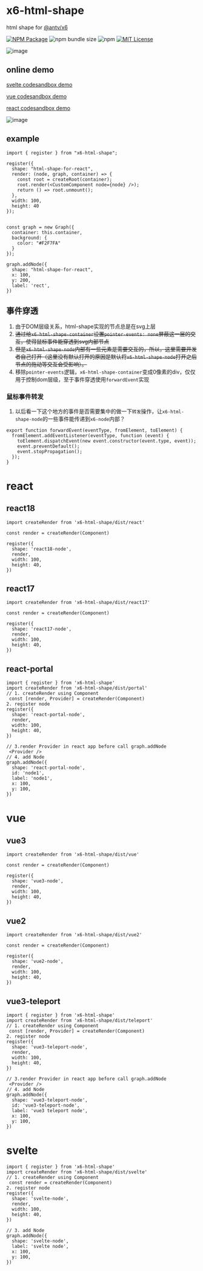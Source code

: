 # x6-html-shape

html shape for [@antv/x6](https://github.com/antvis/X6)

<a href="https://www.npmjs.com/package/x6-html-shape"><img alt="NPM Package" src="https://img.shields.io/npm/v/x6-html-shape.svg?style=flat-square"></a>
![npm bundle size](https://img.shields.io/bundlephobia/minzip/x6-html-shape?style=flat-square)
![npm](https://img.shields.io/npm/dm/x6-html-shape?style=flat-square)
<a href="/LICENSE"><img src="https://img.shields.io/github/license/lloydzhou/x6-html-shape?style=flat-square" alt="MIT License"></a>

![image](https://github.com/lloydzhou/x6-html-shape/assets/1826685/1ea8cbc4-49f1-478b-a0b7-228eea993f88)

## online demo

[svelte codesandbox demo](https://codesandbox.io/s/x6-html-shape-svelte-5t1r9r)

[vue codesandbox demo](https://codesandbox.io/s/x6-html-shape-vue-xvvlsh)

[react codesandbox demo](https://codesandbox.io/s/html-shape-for-x6-0y71sv)

![image](https://user-images.githubusercontent.com/1826685/231785511-1363f084-235f-44cd-b88a-0b88e3be09d2.png)

## example

```
import { register } from "x6-html-shape";

register({
  shape: "html-shape-for-react",
  render: (node, graph, container) => {
    const root = createRoot(container);
    root.render(<CustomComponent node={node} />);
    return () => root.unmount();
  },
  width: 100,
  height: 40
});


const graph = new Graph({
  container: this.container,
  background: {
    color: "#F2F7FA"
  }
});

graph.addNode({
  shape: "html-shape-for-react",
  x: 100,
  y: 200,
  label: 'rect', 
})

```

## 事件穿透
1. 由于DOM层级关系，html-shape实现的节点总是在svg上层
2. ~~通过给`x6-html-shape-container`设置`pointer-events: none`屏蔽这一层的交互，使得鼠标事件能穿透到svg内部节点~~ 
3. ~~但是`x6-html-shape-node`内部有一些元素是需要交互的，所以，这里需要开发者自己打开（这里没有默认打开的原因是默认将`x6-html-shape-node`打开之后节点的拖动等交互会受影响）。~~
4. 移除`pointer-events`逻辑，`x6-html-shape-container`变成0像素的div，仅仅用于控制dom层级，至于事件穿透使用`forwardEvent`实现

### 鼠标事件转发
1. 以后看一下这个地方的事件是否需要集中的做一下`转发`操作，让`x6-html-shape-node`的一些事件能传递到`x6-node`内部？

```
export function forwardEvent(eventType, fromElement, toElement) {
  fromElement.addEventListener(eventType, function (event) {
    toElement.dispatchEvent(new event.constructor(event.type, event));
    event.preventDefault();
    event.stopPropagation();
  });
}
```


# react

## react18
```
import createRender from 'x6-html-shape/dist/react'

const render = createRender(Component)

register({
  shape: 'react18-node',
  render,
  width: 100,
  height: 40,
})
```

## react17
```
import createRender from 'x6-html-shape/dist/react17'

const render = createRender(Component)

register({
  shape: 'react17-node',
  render,
  width: 100,
  height: 40,
})
```

## react-portal
```
import { register } from 'x6-html-shape'
import createRender from 'x6-html-shape/dist/portal'
// 1. createRender using Component
 const [render, Provider] = createRender(Component)
2. register node
register({
  shape: 'react-portal-node',
  render,
  width: 100,
  height: 40,
})

// 3.render Provider in react app before call graph.addNode
 <Provider />
// 4. add Node
graph.addNode({
  shape: 'react-portal-node',
  id: 'node1',
  label: 'node1',
  x: 100,
  y: 100,
})
```

# vue

## vue3
```
import createRender from 'x6-html-shape/dist/vue'

const render = createRender(Component)

register({
  shape: 'vue3-node',
  render,
  width: 100,
  height: 40,
})
```

## vue2
```
import createRender from 'x6-html-shape/dist/vue2'

const render = createRender(Component)

register({
  shape: 'vue2-node',
  render,
  width: 100,
  height: 40,
})
```

## vue3-teleport
```
import { register } from 'x6-html-shape'
import createRender from 'x6-html-shape/dist/teleport'
// 1. createRender using Component
 const [render, Provider] = createRender(Component)
2. register node
register({
  shape: 'vue3-teleport-node',
  render,
  width: 100,
  height: 40,
})

// 3.render Provider in react app before call graph.addNode
 <Provider />
// 4. add Node
graph.addNode({
  shape: 'vue3-teleport-node',
  id: 'vue3-teleport-node',
  label: 'vue3 teleport node',
  x: 100,
  y: 100,
})
```

# svelte
```
import { register } from 'x6-html-shape'
import createRender from 'x6-html-shape/dist/svelte'
// 1. createRender using Component
 const render = createRender(Component)
2. register node
register({
  shape: 'svelte-node',
  render,
  width: 100,
  height: 40,
})

// 3. add Node
graph.addNode({
  shape: 'svelte-node',
  label: 'svelte node',
  x: 100,
  y: 100,
})
```
